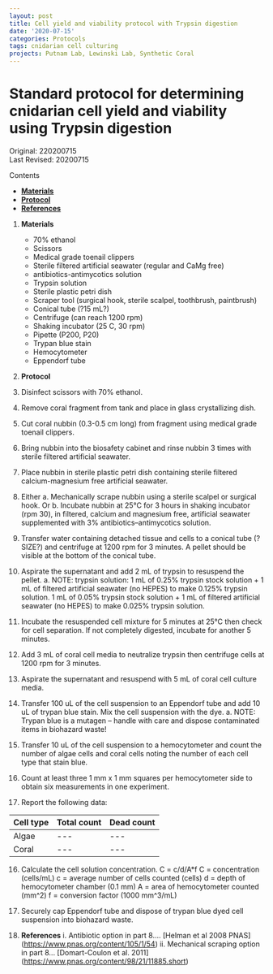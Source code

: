 ```yaml
---
layout: post
title: Cell yield and viability protocol with Trypsin digestion
date: '2020-07-15'
categories: Protocols
tags: cnidarian cell culturing
projects: Putnam Lab, Lewinski Lab, Synthetic Coral
---
```


# Standard protocol for determining cnidarian cell yield and viability using Trypsin digestion

Original: 220200715  
Last Revised: 20200715  

Contents  
- [**Materials**](#Materials)    
- [**Protocol**](#Protocol)  
- [**References**](#References)  

1. <a name="Materials"></a> **Materials**
    - 70% ethanol
    - Scissors
    - Medical grade toenail clippers
    - Sterile filtered artificial seawater (regular and CaMg free)
    - antibiotics-antimycotics solution
    - Trypsin solution
    - Sterile plastic petri dish
    - Scraper tool (surgical hook, sterile scalpel, toothbrush, paintbrush)
    - Conical tube (?15 mL?)
    - Centrifuge (can reach 1200 rpm)
    - Shaking incubator (25 C, 30 rpm)
    - Pipette (P200, P20)
    - Trypan blue stain
    - Hemocytometer
    - Eppendorf tube

2. <a name="Protocol"></a> **Protocol**
1. Disinfect scissors with 70% ethanol.
2. Remove coral fragment from tank and place in glass crystallizing dish.
3. Cut coral nubbin (0.3-0.5 cm long) from fragment using medical grade toenail clippers.
4. Bring nubbin into the biosafety cabinet and rinse nubbin 3 times with sterile filtered artificial seawater.
5. Place nubbin in sterile plastic petri dish containing sterile filtered calcium-magnesium free artificial seawater.
6. Either
  a. Mechanically scrape nubbin using a sterile scalpel or surgical hook.
	Or
  b. Incubate nubbin at 25°C for 3 hours in shaking incubator (rpm 30), in filtered, calcium and magnesium free, artificial seawater supplemented with 3% antibiotics–antimycotics solution.
7. Transfer water containing detached tissue and cells to a conical tube (?SIZE?) and centrifuge at 1200 rpm for 3 minutes.  A pellet should be visible at the bottom of the conical tube.
8. Aspirate the supernatant  and add 2 mL of trypsin to resuspend the pellet.
  a. NOTE: trypsin solution: 1 mL of 0.25% trypsin stock solution + 1 mL of filtered artificial seawater (no HEPES) to make 0.125% trypsin solution. 1 mL of 0.05% trypsin stock solution + 1 mL of filtered artificial seawater (no HEPES) to make 0.025% trypsin solution.
9. Incubate the resuspended cell mixture for 5 minutes at 25°C then check for cell separation.  If not completely digested, incubate for another 5 minutes.
10. Add 3 mL of coral cell media to neutralize trypsin then centrifuge cells at 1200 rpm for 3 minutes.
11. Aspirate the supernatant and resuspend with 5 mL of coral cell culture media.
12. Transfer 100 uL of the cell suspension to an Eppendorf tube and add 10 uL of trypan blue stain.  Mix the cell suspension with the dye.
  a. NOTE: Trypan blue is a mutagen – handle with care and dispose contaminated items in biohazard waste!
13. Transfer 10 uL of the cell suspension to a hemocytometer and count the number of algae cells and coral cells noting the number of each cell type that stain blue.
14. Count at least three 1 mm x 1 mm squares per hemocytometer side to obtain six measurements in one experiment.
15. Report the following data:

| Cell type | Total count | Dead count |
| --- | --- | --- |
| Algae | --- | --- |
| Coral | --- | --- |

16. Calculate the cell solution concentration. C = c/d/A*f
  C = concentration (cells/mL)
  c = average number of cells counted (cells)
  d = depth of hemocytometer chamber (0.1 mm)
  A = area of hemocytometer counted (mm^2)
  f = conversion factor (1000 mm^3/mL)
17. Securely cap Eppendorf tube and dispose of trypan blue dyed cell suspension into biohazard waste.

4. <a name="References"></a> **References**
  i. Antibiotic option in part 8.... [Helman et al 2008 PNAS] (https://www.pnas.org/content/105/1/54)
  ii. Mechanical scraping option in part 8... [Domart-Coulon et al. 2011] (https://www.pnas.org/content/98/21/11885.short)
